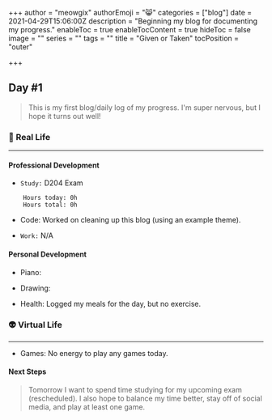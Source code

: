 +++
author = "meowgix"
authorEmoji = "😸"
categories = ["blog"]
date = 2021-04-29T15:06:00Z
description = "Beginning my blog for documenting my progress."
enableToc = true
enableTocContent = true
hideToc = false
image = ""
series = ""
tags = ""
title = "Given or Taken"
tocPosition = "outer"

+++
## Day #1

> This is my first blog/daily log of my progress. I'm super nervous, but I hope it turns out well!

### 🌱 Real Life

***

#### Professional Development

- `Study:` D204 Exam
```:Log
    Hours today: 0h
    Hours total: 0h
```
- Code:  Worked on cleaning up this blog (using an example theme).

- `Work:` N/A

#### Personal Development

- Piano:

- Drawing:

- Health:  Logged my meals for the day, but no exercise.

### 👽 Virtual Life

***

- Games:  No energy to play any games today.

#### Next Steps

> Tomorrow I want to spend time studying for my upcoming exam (rescheduled). I also hope to balance my time better, stay off of social media, and play at least one game.